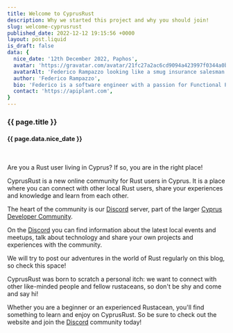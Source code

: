 ```yaml
---
title: Welcome to CyprusRust
description: Why we started this project and why you should join!
slug: welcome-cyprusrust
published_date: 2022-12-12 19:15:56 +0000
layout: post.liquid
is_draft: false
data: {
  nice_date: '12th December 2022, Paphos',
  avatar: 'https://gravatar.com/avatar/21fc27a2ac6cd9094a423997f0344a0b?s=256',
  avatarAlt: 'Federico Rampazzo looking like a smug insurance salesman',
  author: 'Federico Rampazzo',
  bio: 'Federico is a software engineer with a passion for Functional Programming, Category Theory and Strongly Typed languages.',
  contact: 'https://apiplant.com',
}
---
```


<hgroup>

### {{ page.title }}

#### {{ page.data.nice_date }}

</hgroup>

&nbsp;

Are you a Rust user living in Cyprus? 
If so, you are in the right place!

CyprusRust is a new online community for Rust users in Cyprus. 
It is a place where you can connect with other local Rust users, share your experiences and knowledge and learn from each other.

The heart of the community is our [Discord](https://discord.gg/3xKSyZM4mB) server, part of the larger [Cyprus Developer Community](https://cdc.cy).

On the [Discord](https://discord.gg/3xKSyZM4mB) you can find information about the latest local events and meetups, 
talk about technology and share your own projects and experiences with the community.

We will try to post our adventures in the world of Rust regularly on this blog, so check this space!

CyprusRust was born to scratch a personal itch: we want to connect with other like-minded people and fellow rustaceans, so don't be shy and come and say hi!

Whether you are a beginner or an experienced Rustacean, you'll find something to learn and enjoy on CyprusRust.
So be sure to check out the website and join the [Discord](https://discord.gg/3xKSyZM4mB) community today!